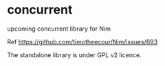 # concurrent
upcoming concurrent library for Nim

Ref https://github.com/timotheecour/Nim/issues/693

The standalone library is under GPL v2 licence.
